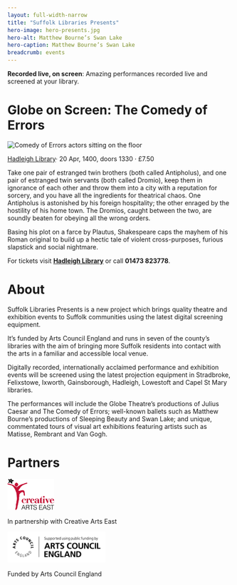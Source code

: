 ```yaml
---
layout: full-width-narrow
title: "Suffolk Libraries Presents"
hero-image: hero-presents.jpg
hero-alt: Matthew Bourne’s Swan Lake
hero-caption: Matthew Bourne’s Swan Lake
breadcrumb: events
---
```

<strong>Recorded live, on screen</strong>: Amazing performances recorded live and screened at your library.

# Globe on Screen: The Comedy of Errors

<img src="http://suffolklibraries.co.uk/wp-content/uploads/2015/12/comedy-of-errors.jpg" class="br-100 {% include /c/img-float-left.html %}" alt="Comedy of Errors actors sitting on the floor">

[Hadleigh Library](http://suffolklibraries.co.uk/branches/hadleigh-library)· 20 Apr, 1400, doors 1330 · £7.50

Take one pair of estranged twin brothers (both called Antipholus), and one pair of estranged twin servants (both called Dromio), keep them in ignorance of each other and throw them into a city with a reputation for sorcery, and you have all the ingredients for theatrical chaos. One Antipholus is astonished by his foreign hospitality; the other enraged by the hostility of his home town. The Dromios, caught between the two, are soundly beaten for obeying all the wrong orders.

Basing his plot on a farce by Plautus, Shakespeare caps the mayhem of his Roman original to build up a hectic tale of violent cross-purposes, furious slapstick and social nightmare.

For tickets visit <strong><a href="http://suffolklibraries.co.uk/branches/hadleigh-library">Hadleigh Library</a></strong> or call <strong>01473 823778</strong>.

# About

Suffolk Libraries Presents is a new project which brings quality theatre and exhibition events to Suffolk communities using the latest digital screening equipment.

It’s funded by Arts Council England and runs in seven of the county’s libraries with the aim of bringing more Suffolk residents into contact with the arts in a familiar and accessible local venue.

Digitally recorded, internationally acclaimed performance and exhibition events will be screened using the latest projection equipment in Stradbroke, Felixstowe, Ixworth, Gainsborough, Hadleigh, Lowestoft and Capel St Mary libraries.

The performances will include the Globe Theatre’s productions of Julius Caesar and The Comedy of Errors; well-known ballets such as Matthew Bourne’s productions of Sleeping Beauty and Swan Lake; and unique, commentated tours of visual art exhibitions featuring artists such as Matisse, Rembrant and Van Gogh.

# Partners

<a href="http://www.creativeartseast.co.uk/"><img src="/images/article/creative-arts-east-logo.jpg" class="{% include /c/img-float-left.html %}" alt="Creative Arts East logo"></a>

<p class="cf">In partnership with Creative Arts East</p>

<a href="http://www.artscouncil.org.uk/"><img src="/images/article/arts-council-england-logo.jpg" class="{% include /c/img-float-left.html %}" alt="Arts Council England logo"></a>

<p class="cf">Funded by Arts Council England</p>
